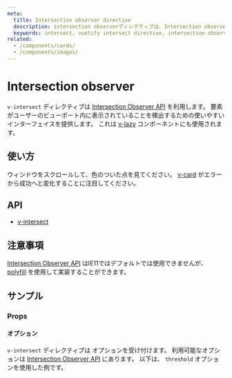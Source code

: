 ```yaml
---
meta:
  title: Intersection observer directive
  description: intersection observerディレクティブは、Intersection observer API を利用します。 要素が画面上にいつ表示されるかを判断できます。
  keywords: intersect, vuetify intersect directive, intersection observer directive
related:
  - /components/cards/
  - /components/images/
---
```


# Intersection observer

`v-intersect` ディレクティブは [Intersection Observer API](https://developer.mozilla.org/ja/docs/Web/API/Intersection_Observer_API) を利用します。 要素がユーザーのビューポート内に表示されていることを検出するための使いやすいインターフェイスを提供します。 これは [v-lazy](/components/lazy) コンポーネントにも使用されます。

<entry-ad />

## 使い方

ウィンドウをスクロールして、色のついた点を見てください。 [v-card](/components/cards) がエラーから成功へと変化することに注目してください。

<example file="v-intersect/usage" />

## API

- [v-intersect](/api/v-intersect)

<inline-api page="directives/intersect" />

## 注意事項

<alert type="info">

  [Intersection Observer API](https://developer.mozilla.org/ja/docs/Web/API/Intersection_Observer_API) はIE11ではデフォルトでは使用できませんが、 [polyfill](https://github.com/w3c/IntersectionObserver) を使用して実装することができます。

</alert>

## サンプル

### Props

#### オプション

`v-intersect` ディレクティブは オプションを受け付けます。 利用可能なオプションは [Intersection Observer API](https://developer.mozilla.org/ja/docs/Web/API/Intersection_Observer_API) にあります。 以下は、 `threshold` オプションを使用した例です。

<example file="v-intersect/prop-options" />

<backmatter />
